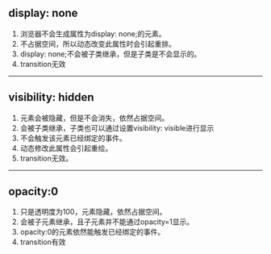 ## display: none

1. 浏览器不会生成属性为display: none;的元素。 
2. 不占据空间，所以动态改变此属性时会引起重排。 
3. display: none;不会被子类继承，但是子类是不会显示的。 
4. transition无效

------

## visibility: hidden

1. 元素会被隐藏，但是不会消失，依然占据空间。 
2. 会被子类继承，子类也可以通过设置visibility: visible进行显示
3. 不会触发该元素已经绑定的事件。 
4. 动态修改此属性会引起重绘。 
5. transition无效。

------

## opacity:0

1. 只是透明度为100，元素隐藏，依然占据空间。 
2. 会被子元素继承，且子元素并不能通过opacity=1显示。 
3. opacity:0的元素依然能触发已经绑定的事件。 
4. transition有效

